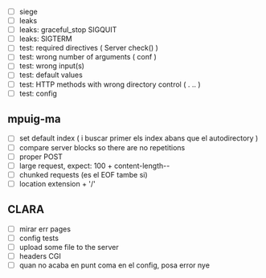 - [ ] siege
- [ ] leaks
- [ ] leaks: graceful_stop SIGQUIT
- [ ] leaks: SIGTERM
- [ ] test: required directives ( Server check() )
- [ ] test: wrong number of arguments ( conf )
- [ ] test: wrong input(s)
- [ ] test: default values
- [ ] test: HTTP methods with wrong directory control ( . .. )
- [ ] test: config

## mpuig-ma

- [ ] set default index ( i buscar primer els index abans que el autodirectory )
- [ ] compare server blocks so there are no repetitions
- [ ] proper POST
- [ ] large request, expect: 100 + content-length--
- [ ] chunked requests (es el EOF tambe si)
- [ ] location extension + '/'

## CLARA

- [ ] mirar err pages
- [ ] config tests
- [ ] upload some file to the server
- [ ] headers CGI
- [ ] quan no acaba en punt coma en el config, posa error nye
